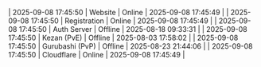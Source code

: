 | 2025-09-08 17:45:50 | Website | Online | 2025-09-08 17:45:49 |
| 2025-09-08 17:45:50 | Registration | Online | 2025-09-08 17:45:49 |
| 2025-09-08 17:45:50 | Auth Server | Offline | 2025-08-18 09:33:31 |
| 2025-09-08 17:45:50 | Kezan (PvE) | Offline | 2025-08-03 17:58:02 |
| 2025-09-08 17:45:50 | Gurubashi (PvP) | Offline | 2025-08-23 21:44:06 |
| 2025-09-08 17:45:50 | Cloudflare | Online | 2025-09-08 17:45:49 |
